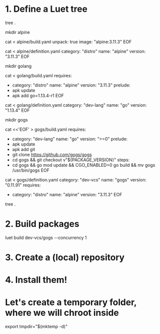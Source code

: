# 1. Define a Luet tree
tree .

mkdir alpine

cat <<EOF > alpine/build.yaml
unpack: true
image: "alpine:3.11.3"
EOF

cat <<EOF > alpine/definition.yaml
category: "distro"
name: "alpine"
version: "3.11.3"
EOF

mkdir golang

cat <<EOF > golang/build.yaml
requires:
- category: "distro"
  name: "alpine"
  version: "3.11.3"
prelude:
- apk update
- apk add go=1.13.4-r1
EOF

cat <<EOF > golang/definition.yaml
category: "dev-lang"
name: "go"
version: "1.13.4"
EOF


mkdir gogs

cat <<'EOF' > gogs/build.yaml
requires:
- category: "dev-lang"
  name: "go"
  version: ">=0"
prelude:
- apk update
- apk add git
- git clone https://github.com/gogs/gogs
- cd gogs && git checkout v"${PACKAGE_VERSION}"
steps:
- cd gogs && go mod update && CGO_ENABLED=0 go build && mv gogs /usr/bin/gogs
EOF

cat <<EOF > gogs/definition.yaml
category: "dev-vcs"
name: "gogs"
version: "0.11.91"
requires:
- category: "distro"
  name: "alpine"
  version: "3.11.3"
EOF

tree .

# 2. Build packages

luet build dev-vcs/gogs --concurrency 1
# 3. Create a (local) repository

# 4. Install them!

# Let's create a temporary folder, where we will chroot inside
export tmpdir="$(mktemp -d)"